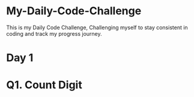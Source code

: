 # My-Daily-Code-Challenge
This is my Daily Code Challenge, Challenging myself to stay consistent in coding and track my progress journey.
# Day 1
# Q1. Count Digit